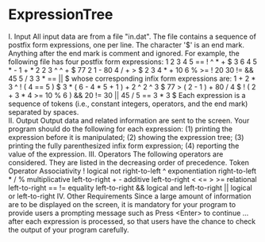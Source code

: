 # ExpressionTree
I. Input     All input data are from a file "in.dat". The file contains a sequence of postfix form expressions, one per line. The character '$'  is an end mark. Anything after the end mark is comment and ignored.  For example, the following file has four postfix form expressions:     1 2 3 4 5 == ! ^ * + $    3 6 4 5 * - 1 + * 2 2 3 ^ ^ + $    77 2 1 - 80 4 / + > $    2 3 4 * + 10 6 % >= ! 20 30 != &amp;&amp; 45 5 / 3 3 * == || $  whose corresponding infix form expressions are:     1 + 2 * 3 ^ ! ( 4 == 5 ) $    3 * ( 6 - 4 * 5 + 1 ) + 2 ^ 2 ^ 3 $    77 > ( 2 - 1 ) + 80 / 4 $    ! ( 2 + 3 * 4 >= 10 % 6 ) &amp;&amp; 20 != 30 || 45 / 5 == 3 * 3 $  Each expression is a sequence of tokens (i.e., constant integers, operators, and the end mark) separated by spaces.   
II. Output     Output data and related information are sent to the screen. Your program should do the following for each expression:     (1) printing the expression before it is manipulated;    (2) showing the expression tree;    (3) printing the fully parenthesized infix form expression;    (4) reporting the value of the expression.   III. Operators     The following operators are considered. They are listed in the decreasing order of precedence.     Token            Operator            Associativity      !               logical not         right-to-left     ^               exponentiation      right-to-left     *  /  %         multiplicative      left-to-right     +  -            additive            left-to-right     &lt;  &lt;=  >  >=    relational          left-to-right     ==  !=          equality            left-to-right     &amp;&amp;              logical and         left-to-right     ||              logical or          left-to-right   IV. Other Requirements     Since a large amount of information are to be displayed on the screen, it is mandatory for your program to provide users a prompting message such as            Press &lt;Enter> to continue ...  after each expression is processed, so that users have the chance to check the output of your program carefully.
